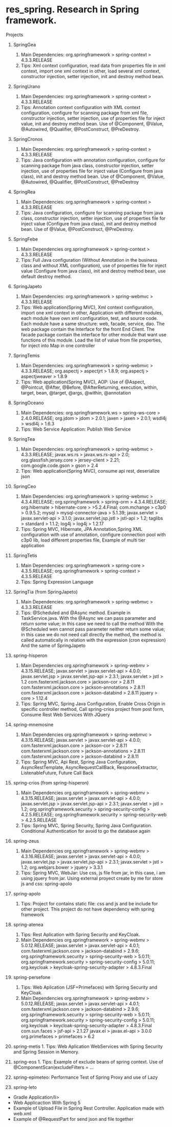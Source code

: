 # res_spring. Research in Spring framework.

Projects
1. SpringGea
   1. Main Dependencies:
   org.springframework > spring-context > 4.3.3.RELEASE
   2. Tips:
   Xml context configuration, read data from properties file in xml context, import one xml context in other, load several xml context, constructor injection, setter injection, init and destroy method bean.   
2. SpringUrano
   1. Main Dependencies:
   org.springframework > spring-context > 4.3.3.RELEASE
   2. Tips:
   Annotation context configuration with XML context configuration, configure for scanning package from xml file, constructor injection, setter injection, use of properties file for inject value, init and destroy method bean.
   Use of @Component, @Value, @Autowired, @Qualifier, @PostConstruct, @PreDestroy.
3. SpringCronos
   1. Main Dependencies:
   org.springframework > spring-context > 4.3.3.RELEASE
   2. Tips:
   Java configuration with annotation configuration, configure for scanning package from java class, constructor injection, setter injection, use of properties file for inject value (Configure from java class), init and destroy method bean.
   Use of @Component, @Value, @Autowired, @Qualifier, @PostConstruct, @PreDestroy
4. SpringRea
   1. Main Dependencies:
   org.springframework > spring-context > 4.3.3.RELEASE
   2. Tips:
   Java configuration, configure for scanning package from java class, constructor injection, setter injection,
        use of properties file for inject value (Configure from java class), init and destroy method bean.
        Use of @Value, @PostConstruct, @PreDestroy.
5. SpringFebe
   1. Main Dependencies
  org.springframework > spring-context > 4.3.3.RELEASE  
   2. Tips:
  Full Java configuration (Without Annotation in the business class and without XML configuration), use of properties file for inject value (Configure from java class), init and destroy method bean, use default destroy method.  
6. SpringJapeto
   1. Main Dependencies:
   org.springframework > spring-webmvc > 4.3.3.RELEASE
   2. Tips:
        Web application(Spring MVC),  Xml context configuration, import one xml context in other,
        Application with different modules, each module have own xml configuration, test, and source code.
        Each module have a same structure: web, facade, service, dao. The web package contain the Interface for the front End Client.
        The facade package contain the interface for other module that want use functions of this module.
        Load the list of value from file properties, for inject into Map in one controller
7. SpringTemis
   1. Main Dependencies:
   org.springframework > spring-webmvc > 4.3.3.RELEASE;
   org.aspectj > aspectjrt > 1.8.9;
   org.aspectj > aspectjweaver > 1.8.9
   2. Tips:
        Web application(Spring MVC), AOP: Use of @Aspect, @Pointcut, @After, @Before, @AfterReturning, execution,
		within, target, bean, @target, @args, @within, @annotation
8. SpringOceano
   1. Main Dependencies:
   org.springframework.ws > spring-ws-core > 2.4.0.RELEASE;
   org.jdom > jdom > 2.0.1;
   jaxen > jaxen > 2.0.1;
   wsdl4j > wsdl4j > 1.6.3
   2. Tips:
        Web Service Application: Publish Web Service
9. SpringTea
   1. Main Dependencies:
   org.springframework > spring-webmvc > 4.3.3.RELEASE;
   javax.ws.rs > javax.ws.rs-api > 2.0;
   org.glassfish.jersey.core > jersey-client > 2.21;
   com.google.code.gson > gson > 2.4
   2. Tips:
        Web application(Spring MVC), consume api rest, deserialize json
10. SpringCeo
    1. Main Dependencies:
    org.springframework > spring-webmvc > 4.3.4.RELEASE;
    org.springframework > spring-orm > 4.3.4.RELEASE;
    org.hibernate > hibernate-core > >5.2.4.Final;
    com.mchange > c3p0 > 0.9.5.2;
    mysql > mysql-connector-java > 5.1.39;
    javax.servlet > javax.servlet-api > 3.1.0;
    javax.servlet.jsp.jstl > jstl-api > 1.2;
    taglibs > standard > 1.1.2;
    log4j > log4j > 1.2.17
    2. Tips:
         Spring MVC, Hibernate, JPA Annotation,Spring XML configuration with use of annotation, configure connection pool with c3p0 lib, load different properties file, Example of multi tier application
11. SpringTetis
    1. Main Dependencies:
    org.springframework > spring-core > 4.3.5.RELEASE;
    org.springframework > spring-context > 4.3.5.RELEASE   
    2. Tips:
         Spring Expression Language 
		
12. SpringTia (from SpringJapeto)
    1. Main Dependencies:
    org.springframework > spring-webmvc > 4.3.3.RELEASE
    2. Tips: @Scheduled and @Async method. Example in TaskService.java.
        With the @Async we can pass parameter and return some value; in this case we need to call the method
        With the @Scheduled wen cannot pass parameter neither return some value; in this case we do not need call directly the method,
        the method is called automatically in relation with the expression (cron expression)
	And the same of SpringJapeto
13. spring-hisperon
    1. Main Dependencies
    org.springframework > spring-webmv > 4.3.15.RELEASE;
    javax.servlet > javax.servlet-api > 4.0.0;
    javax.servlet.jsp > javax.servlet.jsp-api > 2.3.1;
    javax.servlet > jstl > 1.2
    com.fasterxml.jackson.core > jackson-cor > 2.8.11
    com.fasterxml.jackson.core > jackson-annotations > 2.8.11
    com.fasterxml.jackson.core > jackson-databind > 2.8.11
    jquery > core > 1.12.4
    2. Tips: Spring MVC, Spring Java Configuration, Enable Cross Origin in specific controller method, Call spring-crios project from post form, Consume Rest Web Services With JQuery
14. spring-mnemosine
    1. Main Dependencies
    org.springframework > spring-webmvc > 4.3.15.RELEASE;
    javax.servlet > javax.servlet-api > 4.0.0;
    com.fasterxml.jackson.core > jackson-cor > 2.8.11
    com.fasterxml.jackson.core > jackson-annotations > 2.8.11
    com.fasterxml.jackson.core > jackson-databind > 2.8.11
    2. Tips: Spring MVC, Api Rest, Spring Java Configuration, AsyncRestTemplate, AsyncRequestCallBack, ResponseExtractor,          
       ListenableFuture, Future Call Back
15. spring-crios (from spring-hisperon)
    1. Main Dependencies
    org.springframework > spring-webmv > 4.3.15.RELEASE;
    javax.servlet > javax.servlet-api > 4.0.0;
    javax.servlet.jsp > javax.servlet.jsp-api > 2.3.1;
    javax.servlet > jstl > 1.2;
    org.springframework.security > spring-security-config > 4.2.5.RELEASE;
    org.springframework.security > spring-security-web > 4.2.5.RELEASE
    2. Tips: Spring MVC, Spring Security, Spring Java Configuration. Conditional Authentication for avoid to go the database again
16. spring-zeus
    1. Main Dependencies
    org.springframework > spring-webmv > 4.3.16.RELEASE;
    javax.servlet > javax.servlet-api > 4.0.0;
    javax.servlet.jsp > javax.servlet.jsp-api > 2.3.1;
    javax.servlet > jstl > 1.2;
    org.webjars.bower > jquery > 3.3.1
    2. Tips: Spring MVC, WebJar: Use css, js file from jar, in this case, i am using jquery from jar. Using external proyect create by me for store js and css: spring-apolo
17. spring-apolo
    1. Tips: Project for contains static file: css and js and be include for other project. This project do not have dependency with spring framework
18. spring-atenea
    1. Tips: Rest Aplication with Spring Security and KeyCloak.
    2. Main Dependencies
    org.springframework > spring-webmv > 5.0.12.RELEASE;
    javax.servlet > javax.servlet-api > 4.0.1;
    com.fasterxml.jackson.core > jackson-databind > 2.9.6;
    org.springframework.security > spring-security-web > 5.0.11;
    org.springframework.security > spring-security-config > 5.0.11;
    org.keycloak > keycloak-spring-security-adapter > 4.8.3.Final
19. spring-persefone
    1. Tips: Web Aplication (JSF+Primefaces) with Spring Security and KeyCloak.
    2. Main Dependencies
    org.springframework > spring-webmv > 5.0.12.RELEASE;
    javax.servlet > javax.servlet-api > 4.0.1;
    com.fasterxml.jackson.core > jackson-databind > 2.9.6;
    org.springframework.security > spring-security-web > 5.0.11;
    org.springframework.security > spring-security-config > 5.0.11;
    org.keycloak > keycloak-spring-security-adapter > 4.8.3.Final
    com.sun.faces > jsf-api > 2.1.27
    javax.el > javax.el-api > 3.0.0
    org.primefaces > primefaces > 6.2
 20. spring-metis
    1. Tips: Web Aplication WebServices with Spring Security and Spring Session in Memory.
 21. spring-eos
    1. Tips: Example of exclude beans of spring context. Use of @ComponentScan(excludeFilters = ...
 22. spring-epimeteo: Performance Test of Spring Proxy and use of Lazy
 23. spring-leto
 <ul>
	<li>Gradle Application/li>
	<li>Web Applicaction With Spring 5</li>
	<li>Example of Upload File in Spring Rest Controller. Application made with web.xml</li>
	<li>Example of @RequestPart for send json and file together</li>
</ul>
